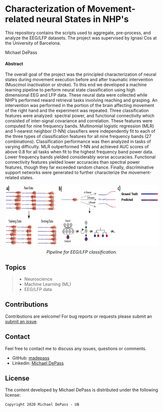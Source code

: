 # Characterization of Movement-related neural States in NHP's

This repository contains the scripts used to aggregate, pre-process, and analyze the EEG/LFP datasets. The project was supervised by Ignasi Cos at the University of Barcelona.

Michael DePass

#### Abstract

The overall goal of the project was the principled characterization of neural states during movement execution before and after traumatic intervention (Muscimol inactivation
or stroke). To this end we developed a machine learning pipeline to perform
neural state classification using high dimensional EEG and LFP data. These neural
data were collected while NHP’s performed reward retrieval tasks involving reaching
and grasping. An intervention was performed in the portion of the brain affecting
movement of the right hand and the experiment was repeated. Three classification
features were analyzed: spectral power, and functional connectivity which consisted
of inter-signal covariance and correlation. These features were computed for
nine frequency bands. Multinomial logistic regression (MLR) and 1-nearest neighbor
(1-NN) classifiers were independently fit to each of the three types of classification
features for all nine frequency bands (27 combinations). Classification performance
was then analyzed in tasks of varying difficulty. MLR outperformed 1-NN
and achieved AUC scores of above 0.8 for all tasks when fit to the highest frequency
band power data. Lower frequency bands yielded considerably worse accuracies.
Functional connectivity features yielded lower accuracies than spectral power features,
though they far exceeded random chance. Finally, discriminative support networks
were generated to further characterize the movement-related states.

<p align="center"><img src="https://github.com/madepass/FinalMasterProject-MAD/blob/master/Report/figures/pipeline.PNG" align=middle width=800pt height=200/>
</p>
<p align="center">
<em>Pipeline for EEG/LFP classification.</em>
</p>


## Topics

> - Neuroscience
> - Machine Learning (ML)
> - EEG/LFP data

## Contributions
Contributions are welcome! For bug reports or requests please submit an [submit an issue](https://github.com/madepass/FinalMasterProject-MAD/issues).

## Contact
Feel free to contact me to discuss any issues, questions or comments.
* GitHub: [madepass](https://github.com/madepass)
* Linkedin: [Michael DePass](www.linkedin.com/in/michael-depass)


## License

The content developed by Michael DePass is distributed under the following license:

    Copyright 2020 Michael DePass - UB
